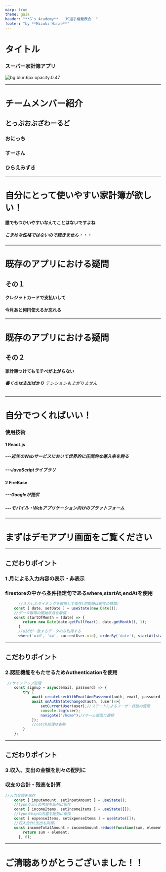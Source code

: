 ```yaml
---
marp: true
theme: gaia
header: "**G`s Academy** __JS選手権発表会__"
footer: "by **Mizuki Hirae**"
---
```



<!--
_backgroundColor: white
_class: lead
_color: black
-->

# **タイトル**

### **スーパー家計簿アプリ**

![bg blur:6px opacity:0.47](./src/images/background.jpg)

---
<!--
_backgroundColor: white
-->

# チームメンバー紹介

## とっぷおぶざわーるど

### おにっち

### すーさん

### ひらえみずき


---
<!--
_backgroundColor: white
_class: lead
-->

# 自分にとって使いやすい家計簿が欲しい！

#### 誰でもつかいやすいなんてことはないですよね

##### こまめな性格ではないので続きません・・・
---

<!--
_backgroundColor: white
_class: lead
-->

# 既存のアプリにおける疑問

## その１

#### クレジットカードで支払いして
#### **今月あと何円使えるか忘れる**
---

<!--
_backgroundColor: white
_class: lead
-->
# 既存のアプリにおける疑問

## その２

#### 家計簿つけてもモチベが上がらない

###### **書くのは支出ばかり**   テンションも上がりません

---
<!--
_backgroundColor: white
-->

# 自分でつくればいい！

### 使用技術

#### 1 React.js

##### ---近年のWebサービスにおいて世界的に圧倒的な導入率を誇る

##### ---**JavaScriptライブラリ**

#### 2 FireBase

##### ---**Googleが提供**

##### ---モバイル・Webアプリケーション向けのプラットフォーム

---
<!--
_backgroundColor: white
_class: lead
-->

# まずはデモアプリ画面をご覧ください


---
<!--
_backgroundColor: white
-->
## こだわりポイント

### 1.月による入力内容の表示・非表示

### firestoreの中から条件指定句である**where,startAt,endAt**を使用

```javascript
      //入力したタイミングを取得して保存(初期値は現在の時間)
    const [ date, setDate ] = useState(new Date());
    //データ取得の開始年月を取得
    const startOfMonth = (date) => {
        return new Date(date.getFullYear(), date.getMonth(), 1);
      }
      //uidが一致するデータのみ取得する
      where('uid', '==', currentUser.uid), orderBy('date'), startAt(startOfMonth(date)), endAt(endOfMonth(date));
```

---
<!--
_backgroundColor: white
-->

## こだわりポイント

### 2.認証機能をもたせるため**Authentication**を使用

```javascript
 //サインアップ処理
    const signup = async(email, password) => {
        try {
            await createUserWithEmailAndPassword(auth, email, password);
            await onAuthStateChanged(auth, (user)=>{
                setCurrentUser(user);//ステートによるユーザー状態の管理
                console.log(user);
                navigate("/home");//ホーム画面に遷移
            });
            //catch処理は省略
        } 
    };
```

---
<!--
_backgroundColor: white
-->

## こだわりポイント

### 3.収入、支出の金額を**別々の配列**に
###   収支の**合計・残高**を計算

```javascript
//入力金額を保存
    const [ inputAmount, setInputAmount ] = useState();
    //typeがincの内容を配列に保存
    const [ incomeItems, setIncomeItems ] = useState([]);
    //typeがexpの内容を配列に保存
    const [ expenseItems, setExpenseItems ] = useState([]);
    //収入合計(支出も同様)
    const incomeTotalAmount = incomeAmount.reduce(function(sum, element){
        return sum + element;
      }, 0);
```

---
<!--
_backgroundColor: white
_class: lead
-->

# ご清聴ありがとうございました！！
